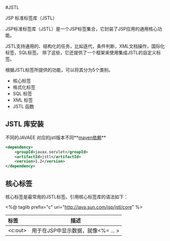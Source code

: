 #JSTL

JSP 标准标签库（JSTL）

JSP标准标签库（JSTL）是一个JSP标签集合，它封装了JSP应用的通用核心功能。

JSTL支持通用的、结构化的任务，比如迭代，条件判断，XML文档操作，国际化标签，SQL标签。 除了这些，它还提供了一个框架来使用集成JSTL的自定义标签。

根据JSTL标签所提供的功能，可以将其分为5个类别。

* 核心标签
* 格式化标签
* SQL 标签
* XML 标签
* JSTL 函数


## JSTL 库安装
不同的JAVAEE 对应的jstl版本不同**[maven依赖](http://www.mvnrepository.com/artifact/javax.servlet/jstl)**
``` xml
<dependency>
    <groupId>javax.servlet</groupId>
    <artifactId>jstl</artifactId>
    <version>1.2</version>
</dependency>

```
## 核心标签

核心标签是最常用的JSTL标签。引用核心标签库的语法如下：

<%@ taglib prefix="c" uri="http://java.sun.com/jsp/jstl/core" %>

| 标签	| 描述	|
|:------|-------|
|<c:out>|用于在JSP中显示数据，就像<%= ... >|






